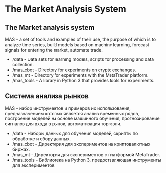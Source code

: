 # The Market Analysis System

## The Market analysis system
MAS - a set of tools and examples of their use, the purpose of which is to analyze time series, build models based on machine learning, forecast signals for entering the market, automate trade.
* /data - Data sets for learning models, scripts for processing and data collection.
* /mas_cbot - Directory for experiments on crypto exchanges.
* /mas_mt - Directory for experiments with the MetaTrader platform.
* /mas_tools - A library in Python 3 that provides tools for experiments.

## Система анализа рынков 
MAS - набор инструментов и примеров их использования, предназначением которых является анализ временных рядов, построение моделей на основе машинного обучения, прогнозирование сигналов для входа в рынок, автоматизация торговли.
* /data - Наборы данных для обучения моделей, скрипты по обработке и сбору данных.
* /mas_cbot - Директория для экспериментов на криптовалютных биржах.
* /mas_mt - Директория для экспериментов с платформой MetaTrader.
* /mas_tools - Библиотека на Python 3, предоставляющая инструменты для экспериментов.
